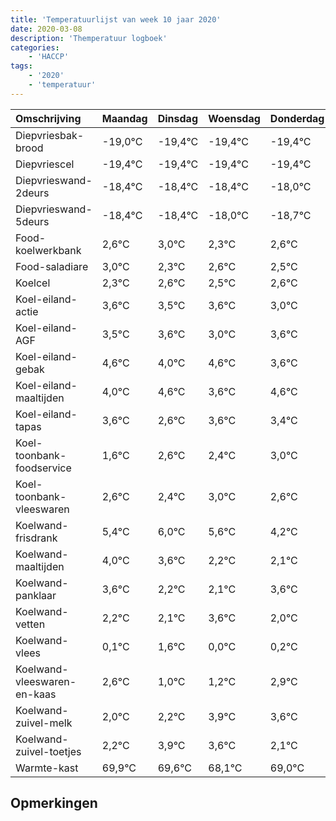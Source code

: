 ```yaml
---
title: 'Temperatuurlijst van week 10 jaar 2020'
date: 2020-03-08
description: 'Themperatuur logboek'
categories:
    - 'HACCP'
tags:
    - '2020'
    - 'temperatuur'
---
```

|Omschrijving|Maandag|Dinsdag|Woensdag|Donderdag|Vrijdag|Zaterdag|Zondag|
|:---|:---|:---|:---|:---|:---|:---|:---|
|Diepvriesbak-brood|-19,0°C|-19,4°C|-19,4°C|-19,4°C|-19,4°C|-19,0°C|-19,7°C|
|Diepvriescel|-19,4°C|-19,4°C|-19,4°C|-19,4°C|-19,0°C|-19,7°C|-19,4°C|
|Diepvrieswand-2deurs|-18,4°C|-18,4°C|-18,4°C|-18,0°C|-18,7°C|-18,4°C|-18,5°C|
|Diepvrieswand-5deurs|-18,4°C|-18,4°C|-18,0°C|-18,7°C|-18,4°C|-18,5°C|-18,4°C|
|Food-koelwerkbank|2,6°C|3,0°C|2,3°C|2,6°C|2,5°C|2,6°C|2,0°C|
|Food-saladiare|3,0°C|2,3°C|2,6°C|2,5°C|2,6°C|2,0°C|2,6°C|
|Koelcel|2,3°C|2,6°C|2,5°C|2,6°C|2,0°C|2,6°C|1,6°C|
|Koel-eiland-actie|3,6°C|3,5°C|3,6°C|3,0°C|3,6°C|2,6°C|3,6°C|
|Koel-eiland-AGF|3,5°C|3,6°C|3,0°C|3,6°C|2,6°C|3,6°C|3,4°C|
|Koel-eiland-gebak|4,6°C|4,0°C|4,6°C|3,6°C|4,6°C|4,4°C|5,0°C|
|Koel-eiland-maaltijden|4,0°C|4,6°C|3,6°C|4,6°C|4,4°C|5,0°C|4,6°C|
|Koel-eiland-tapas|3,6°C|2,6°C|3,6°C|3,4°C|4,0°C|3,6°C|2,2°C|
|Koel-toonbank-foodservice|1,6°C|2,6°C|2,4°C|3,0°C|2,6°C|1,2°C|1,1°C|
|Koel-toonbank-vleeswaren|2,6°C|2,4°C|3,0°C|2,6°C|1,2°C|1,1°C|2,6°C|
|Koelwand-frisdrank|5,4°C|6,0°C|5,6°C|4,2°C|4,1°C|5,6°C|4,0°C|
|Koelwand-maaltijden|4,0°C|3,6°C|2,2°C|2,1°C|3,6°C|2,0°C|2,2°C|
|Koelwand-panklaar|3,6°C|2,2°C|2,1°C|3,6°C|2,0°C|2,2°C|3,9°C|
|Koelwand-vetten|2,2°C|2,1°C|3,6°C|2,0°C|2,2°C|3,9°C|3,6°C|
|Koelwand-vlees|0,1°C|1,6°C|0,0°C|0,2°C|1,9°C|1,6°C|0,1°C|
|Koelwand-vleeswaren-en-kaas|2,6°C|1,0°C|1,2°C|2,9°C|2,6°C|1,1°C|2,0°C|
|Koelwand-zuivel-melk|2,0°C|2,2°C|3,9°C|3,6°C|2,1°C|3,0°C|3,5°C|
|Koelwand-zuivel-toetjes|2,2°C|3,9°C|3,6°C|2,1°C|3,0°C|3,5°C|3,6°C|
|Warmte-kast|69,9°C|69,6°C|68,1°C|69,0°C|69,5°C|69,6°C|69,3°C|

## Opmerkingen


